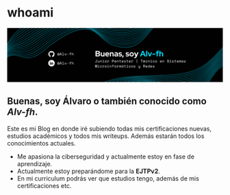 # whoami

![banner](images/BANNER-ALV-FH.png)

## Buenas, soy Álvaro o también conocido como *Alv-fh*.
 Este es mi Blog en donde iré subiendo todas mis certificaciones nuevas, estudios académicos y todos mis writeups. Además estarán todos los conocimientos actuales.

- Me apasiona la ciberseguridad y actualmente estoy en fase de aprendizaje.
- Actualmente estoy preparándome para la **EJTPv2**. 
- En mi curriculum podrás ver que estudios tengo, además de mis certificaciones etc.

